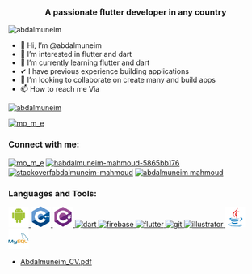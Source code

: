 <h3 align="center">A passionate flutter developer in any country </h3>
<p align="left"> <img src="https://komarev.com/ghpvc/?username=abdalmuneim&label=Profile%20views&color=0e75b6&style=flat" alt="abdalmuneim" /> </p>

- 👋 Hi, I’m @abdalmuneim
- 👀 I’m interested in flutter and dart
- 🌱 I’m currently learning flutter and dart
- ✔  I have previous experience building applications
- 💞️ I’m looking to collaborate on create many and build apps
- 📫 How to reach me Via

<p align="left"> <a href="https://github.com/ryo-ma/github-profile-trophy"><img src="https://github-profile-trophy.vercel.app/?username=abdalmuneim" alt="abdalmuneim" /></a> </p>

<p align="left"> <a href="https://twitter.com/mo_m_e" target="blank"><img src="https://img.shields.io/twitter/follow/mo_m_e?logo=twitter&style=for-the-badge" alt="mo_m_e" /></a> </p>

<h3 align="left">Connect with me:</h3>
<p align="left">
<a href="https://twitter.com/mo_m_e" target="blank"><img align="center" src="https://raw.githubusercontent.com/rahuldkjain/github-profile-readme-generator/master/src/images/icons/Social/twitter.svg" alt="mo_m_e" height="30" width="40" /></a>
<a href="https://linkedin.com/in/habdalmuneim-mahmoud-5865bb176" target="blank"><img align="center" src="https://raw.githubusercontent.com/rahuldkjain/github-profile-readme-generator/master/src/images/icons/Social/linked-in-alt.svg" alt="habdalmuneim-mahmoud-5865bb176" height="30" width="40" /></a>
<a href="https://stackoverflow.com/users/stackoverfabdalmuneim-mahmoud" target="blank"><img align="center" src="https://raw.githubusercontent.com/rahuldkjain/github-profile-readme-generator/master/src/images/icons/Social/stack-overflow.svg" alt="stackoverfabdalmuneim-mahmoud" height="30" width="40" /></a>
<a href="https://fb.com/abdalmuneim mahmoud" target="blank"><img align="center" src="https://raw.githubusercontent.com/rahuldkjain/github-profile-readme-generator/master/src/images/icons/Social/facebook.svg" alt="abdalmuneim mahmoud" height="30" width="40" /></a>
</p>

<h3 align="left">Languages and Tools:</h3>
<p align="left"> <a href="https://developer.android.com" target="_blank" rel="noreferrer"> <img src="https://raw.githubusercontent.com/devicons/devicon/master/icons/android/android-original-wordmark.svg" alt="android" width="40" height="40"/> </a> <a href="https://www.w3schools.com/cpp/" target="_blank" rel="noreferrer"> <img src="https://raw.githubusercontent.com/devicons/devicon/master/icons/cplusplus/cplusplus-original.svg" alt="cplusplus" width="40" height="40"/> </a> <a href="https://www.w3schools.com/cs/" target="_blank" rel="noreferrer"> <img src="https://raw.githubusercontent.com/devicons/devicon/master/icons/csharp/csharp-original.svg" alt="csharp" width="40" height="40"/> </a> <a href="https://dart.dev" target="_blank" rel="noreferrer"> <img src="https://www.vectorlogo.zone/logos/dartlang/dartlang-icon.svg" alt="dart" width="40" height="40"/> </a> <a href="https://firebase.google.com/" target="_blank" rel="noreferrer"> <img src="https://www.vectorlogo.zone/logos/firebase/firebase-icon.svg" alt="firebase" width="40" height="40"/> </a> <a href="https://flutter.dev" target="_blank" rel="noreferrer"> <img src="https://www.vectorlogo.zone/logos/flutterio/flutterio-icon.svg" alt="flutter" width="40" height="40"/> </a> <a href="https://git-scm.com/" target="_blank" rel="noreferrer"> <img src="https://www.vectorlogo.zone/logos/git-scm/git-scm-icon.svg" alt="git" width="40" height="40"/> </a> <a href="https://www.adobe.com/in/products/illustrator.html" target="_blank" rel="noreferrer"> <img src="https://www.vectorlogo.zone/logos/adobe_illustrator/adobe_illustrator-icon.svg" alt="illustrator" width="40" height="40"/> </a> <a href="https://www.java.com" target="_blank" rel="noreferrer"> <img src="https://raw.githubusercontent.com/devicons/devicon/master/icons/java/java-original.svg" alt="java" width="40" height="40"/> </a> <a href="https://www.mysql.com/" target="_blank" rel="noreferrer"> <img src="https://raw.githubusercontent.com/devicons/devicon/master/icons/mysql/mysql-original-wordmark.svg" alt="mysql" width="40" height="40"/> </a> </p>



-  [Abdalmuneim_CV.pdf](https://github.com/abdalmuneim/abdalmuneim/files/13257191/Flutter_developer_Abdalmuneim_CV.pdf)

